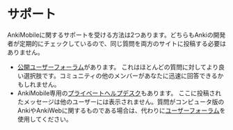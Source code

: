 # サポート

AnkiMobileに関するサポートを受ける方法は2つあります。どちらもAnkiの開発者が定期的にチェックしているので、同じ質問を両方のサイトに投稿する必要はありません。

- [公開ユーザーフォーラム](https://forums.ankiweb.net/c/ankimobile/10)があります。
  これはほとんどの質問に対してより良い選択肢です。コミュニティの他のメンバーがあなたに迅速に回答できるかもしれません。
- AnkiMobile専用の[プライベートヘルプデスク](https://anki.tenderapp.com/discussions/private)もあります。
  ここに投稿されたメッセージは他のユーザーには表示されません。質問がコンピュータ版のAnkiやAnkiWebに関するものである場合は、代わりに[ユーザーフォーラム](https://forums.ankiweb.net)を使用してください。
